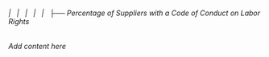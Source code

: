###### |   |   |   |   |   ├── Percentage of Suppliers with a Code of Conduct on Labor Rights

*Add content here*